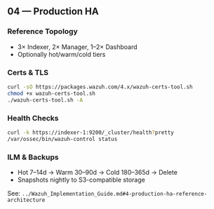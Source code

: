 ## 04 — Production HA

### Reference Topology
- 3× Indexer, 2× Manager, 1–2× Dashboard
- Optionally hot/warm/cold tiers

### Certs & TLS
```bash
curl -sO https://packages.wazuh.com/4.x/wazuh-certs-tool.sh
chmod +x wazuh-certs-tool.sh
./wazuh-certs-tool.sh -A
```

### Health Checks
```bash
curl -k https://indexer-1:9200/_cluster/health?pretty
/var/ossec/bin/wazuh-control status
```

### ILM & Backups
- Hot 7–14d → Warm 30–90d → Cold 180–365d → Delete
- Snapshots nightly to S3-compatible storage

See: `../Wazuh_Implementation_Guide.md#4-production-ha-reference-architecture`
